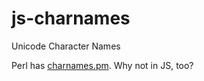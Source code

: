 js-charnames
============

Unicode Character Names

Perl has [charnames.pm].  Why not in JS, too?

[charnames.pm]: http://perldoc.perl.org/charnames.html
